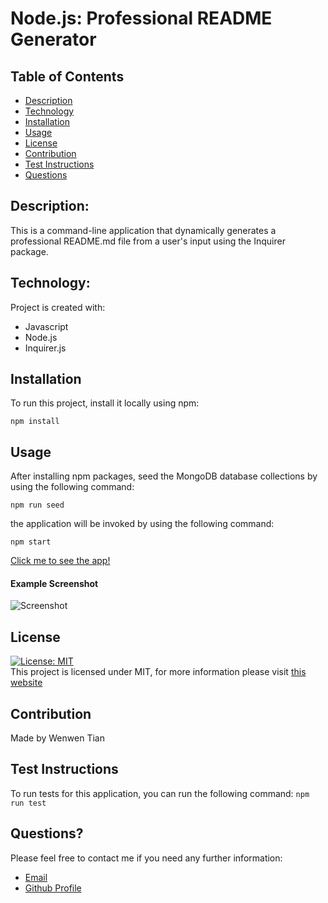 # Node.js: Professional README Generator

## Table of Contents

- [Description](#description)
- [Technology](#Technology)
- [Installation](#installation)
- [Usage](#usage)
- [License](#license)
- [Contribution](#contribution)
- [Test Instructions](#test-instructions)
- [Questions](#questions)

## Description:

This is a command-line application that dynamically generates a professional README.md file from a user's input using the Inquirer package.

## Technology:

Project is created with:

- Javascript
- Node.js
- Inquirer.js

## Installation

To run this project, install it locally using npm:

```
npm install
```

## Usage

After installing npm packages, seed the MongoDB database collections by using the following command:

```
npm run seed
```

the application will be invoked by using the following command:

```
npm start
```

[Click me to see the app!](https:)

#### Example Screenshot

![Screenshot](./assets/images/ET-1.png)

## License

[![License: MIT](https://img.shields.io/badge/License-MIT-yellow.svg)](https://opensource.org/licenses/MIT) <br>
This project is licensed under MIT, for more information please visit [this website](https://opensource.org/licenses/MIT)

## Contribution

Made by Wenwen Tian

## Test Instructions

To run tests for this application, you can run the following command:
`npm run test`

## Questions?

Please feel free to contact me if you need any further information:

- [Email](wwtian9@gmail.com)
- [Github Profile](https://github.com/joce1ynn)
